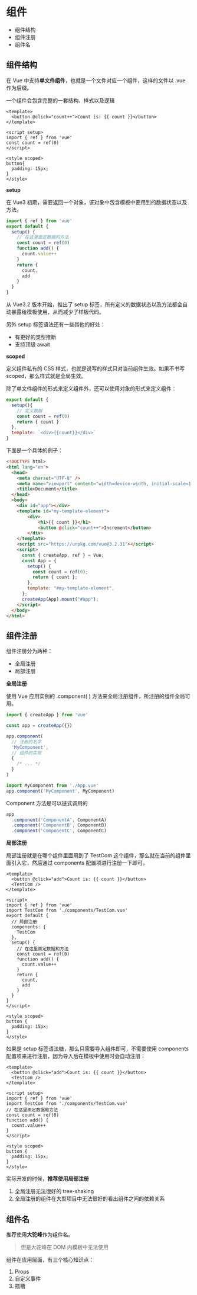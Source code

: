 # 组件

- 组件结构
- 组件注册
- 组件名



## 组件结构

在 Vue 中支持**单文件组件**，也就是一个文件对应一个组件，这样的文件以 .vue 作为后缀。

一个组件会包含完整的一套结构、样式以及逻辑

```vue
<template>
  <button @click="count++">Count is: {{ count }}</button>
</template>

<script setup>
import { ref } from 'vue'
const count = ref(0)
</script>

<style scoped>
button{
  padding: 15px;
}
</style>
```

**setup**

在 Vue3 初期，需要返回一个对象，该对象中包含模板中要用到的数据状态以及方法。

```js
import { ref } from 'vue'
export default {
  setup() {
    // 在这里面定数据和方法
    const count = ref(0)
    function add() {
      count.value++
    }
    return {
      count,
      add
    }
  }
}
```

从 Vue3.2 版本开始，推出了 setup 标签，所有定义的数据状态以及方法都会自动暴露给模板使用，从而减少了样板代码。

另外 setup 标签语法还有一些其他的好处：

- 有更好的类型推断
- 支持顶级 await



**scoped**

定义组件私有的 CSS 样式，也就是说写的样式只对当前组件生效。如果不书写 scoped，那么样式就是全局生效。



除了单文件组件的形式来定义组件外，还可以使用对象的形式来定义组件：

```js
export default {
  setup(){
    // 定义数据
    const count = ref(0)
    return { count }
  },
  template: `<div>{{count}}</div>`
}
```

下面是一个具体的例子：

```html
<!DOCTYPE html>
<html lang="en">
  <head>
    <meta charset="UTF-8" />
    <meta name="viewport" content="width=device-width, initial-scale=1.0" />
    <title>Document</title>
  </head>
  <body>
    <div id="app"></div>
    <template id="my-template-element">
        <div>
            <h1>{{ count }}</h1>
            <button @click="count++">Increment</button>
        </div>
    </template>
    <script src="https://unpkg.com/vue@3.2.31"></script>
    <script>
      const { createApp, ref } = Vue;
      const App = {
        setup() {
          const count = ref(0);
          return { count };
        },
        template: "#my-template-element",
      };
      createApp(App).mount("#app");
    </script>
  </body>
</html>

```



## 组件注册

组件注册分为两种：

- 全局注册
- 局部注册

**全局注册**

使用 Vue 应用实例的 .component( ) 方法来全局注册组件，所注册的组件全局可用。

```js
import { createApp } from 'vue'

const app = createApp({})

app.component(
  // 注册的名字
  'MyComponent',
  // 组件的实现
  {
    /* ... */
  }
)
```

```js
import MyComponent from './App.vue'
app.component('MyComponent', MyComponent)
```

Component 方法是可以链式调用的

```js
app
  .component('ComponentA', ComponentA)
  .component('ComponentB', ComponentB)
  .component('ComponentC', ComponentC)
```



**局部注册**

局部注册就是在哪个组件里面用到了 TestCom 这个组件，那么就在当前的组件里面引入它，然后通过 components 配置项进行注册一下即可。

```vue
<template>
  <button @click="add">Count is: {{ count }}</button>
  <TestCom />
</template>

<script>
import { ref } from 'vue'
import TestCom from './components/TestCom.vue'
export default {
  // 局部注册
  components: {
    TestCom
  },
  setup() {
    // 在这里面定数据和方法
    const count = ref(0)
    function add() {
      count.value++
    }
    return {
      count,
      add
    }
  }
}
</script>

<style scoped>
button {
  padding: 15px;
}
</style>
```

如果是 setup 标签语法糖，那么只需要导入组件即可，不需要使用 components 配置项来进行注册，因为导入后在模板中使用时会自动注册：

```vue
<template>
  <button @click="add">Count is: {{ count }}</button>
  <TestCom />
</template>

<script setup>
import { ref } from 'vue'
import TestCom from './components/TestCom.vue'
// 在这里面定数据和方法
const count = ref(0)
function add() {
  count.value++
}
</script>

<style scoped>
button {
  padding: 15px;
}
</style>
```



实际开发的时候，**推荐使用局部注册**

1. 全局注册无法很好的 tree-shaking
2. 全局注册的组件在大型项目中无法很好的看出组件之间的依赖关系



## 组件名

推荐使用**大驼峰**作为组件名。

> 但是大驼峰在 DOM 内模板中无法使用



组件在应用层面，有三个核心知识点：

1. Props
2. 自定义事件
3. 插槽
